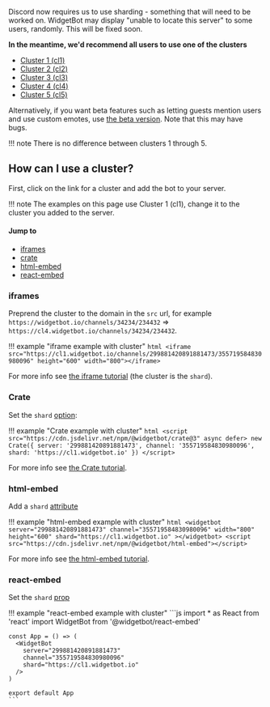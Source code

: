 Discord now requires us to use sharding - something that will need to be worked on. WidgetBot may display "unable to locate this server" to some users, randomly. This will be fixed soon.

**In the meantime, we'd recommend all users to use one of the clusters**

* [Cluster 1 (cl1)](https://discordapp.com/oauth2/authorize?client_id=454690519952523267&scope=bot&permissions=537218112)
* [Cluster 2 (cl2)](https://discordapp.com/oauth2/authorize?client_id=454690621454548994&scope=bot&permissions=537218112)
* [Cluster 3 (cl3)](https://discordapp.com/oauth2/authorize?client_id=454690769010425856&scope=bot&permissions=537218112)
* [Cluster 4 (cl4)](https://discordapp.com/oauth2/authorize?client_id=454690860097863680&scope=bot&permissions=537218112)
* [Cluster 5 (cl5)](https://discordapp.com/oauth2/authorize?client_id=454690940968370188&scope=bot&permissions=537218112)

Alternatively, if you want beta features such as letting guests mention users and use custom emotes, use [the beta version](https://discordapp.com/oauth2/authorize?client_id=356856478495408129&scope=bot&permissions=537218112). Note that this may have bugs.

!!! note
    There is no difference between clusters 1 through 5.

## How can I use a cluster?

First, click on the link for a cluster and add the bot to your server.

!!! note
    The examples on this page use Cluster 1 (cl1), change it to the cluster you added to the server.
  
#### Jump to
* [iframes](#iframes)
* [crate](#crate)
* [html-embed](#html-embed)
* [react-embed](#react-embed)

### iframes

Preprend the cluster to the domain in the `src` url, for example `https://widgetbot.io/channels/34234/234432` => `https://cl4.widgetbot.io/channels/34234/234432`.

!!! example "iframe example with cluster"
    ```html
    <iframe src="https://cl1.widgetbot.io/channels/299881420891881473/355719584830980096" height="600" width="800"></iframe>
    ```

For more info see [the iframe tutorial](/tutorial/iframes) (the cluster is the `shard`).

### Crate

Set the `shard` [option](/embed/crate/options):

!!! example "Crate example with cluster"
    ```html
    <script src="https://cdn.jsdelivr.net/npm/@widgetbot/crate@3" async defer>
      new Crate({
        server: '299881420891881473',
        channel: '355719584830980096',
        shard: 'https://cl1.widgetbot.io'
      })
    </script>
    ```
  
For more info see [the Crate tutorial](/embed/crate/tutorial).

### html-embed

Add a `shard` [attribute](/embed/html-embed/attributes)

!!! example "html-embed example with cluster"
    ```html
    <widgetbot
      server="299881420891881473"
      channel="355719584830980096"
      width="800"
      height="600"
      shard="https://cl1.widgetbot.io"
    ></widgetbot>
    <script src="https://cdn.jsdelivr.net/npm/@widgetbot/html-embed"></script>
    ```

For more info see [the html-embed tutorial](/embed/html-embed/tutorial).


### react-embed

Set the `shard` [prop](/embed/react-embed/props)

!!! example "react-embed example with cluster"
    ```js
    import * as React from 'react'
    import WidgetBot from '@widgetbot/react-embed'
    
    const App = () => (
      <WidgetBot
        server="299881420891881473"
        channel="355719584830980096"
        shard="https://cl1.widgetbot.io"
      />
    )
    
    export default App
    ```
